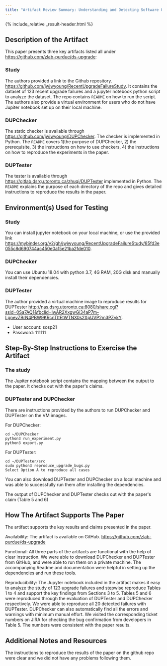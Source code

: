 ```yaml
---
title: "Artifact Review Summary: Understanding and Detecting Software Upgrade Failures in Distributed Systems"
---
```


{% include_relative _result-header.html %}

## Description of the Artifact

This paper presents three key artifacts listed all under <https://github.com/zlab-purdue/ds-upgrade>:

### Study
The authors provided a link to the Github repository.  <https://github.com/jwjwyoung/RecentUpgradeFailureStudy>.
It contains the dataset of 123 recent upgrade failures and a jupyter notebook python script to analyze the dataset. The repo contains `README` on how to run the script. The authors also provide a virtual environment for users who do not have Jupiter notebook set up on their local machine. 

### DUPChecker
The static checker is available through <https://github.com/jwjwyoung/DUPChecker>.
The checker is implemented in Python. The `README` covers 1)the purpose of DUPChecker, 2) the prerequisite, 3) the instructions on how to use checkers, 4) the instructions on how to reproduce the experiments in the paper.  

### DUPTester
The tester is available through <https://gitlab.dsrg.utoronto.ca/zhuqi/DUPTester> implemented in Python. The `README` explains the purpose of each directory of the repo and gives detailed instructions to reproduce the results in the paper. 

## Environment(s) Used for Testing

### Study

You can install jupyter notebook on your local machine, or use the provided link <https://mybinder.org/v2/gh/jwjwyoung/RecentUpgradeFailureStudy/85fd3e055c8d690744ac450e0a15e21ba2fde010>.

### DUPChecker
You can use Ubuntu 18.04 with python 3.7, 4G RAM, 20G disk and manually install their dependencies.


### DUPTester
The author provided a virtual machine image to reproduce results for DUPTester <http://nas.dsrg.utoronto.ca:8080/share.cgi?ssid=0Sa7AQ1&fbclid=IwAR2XxgwGi34aP7m-LgnevZBrN4PBW9KRcnTItEtWTNX0s2XpUVP2m3PZykY>.
* User account: sosp21
* Password: 111111




## Step-By-Step Instructions to Exercise the Artifact


### The study 
The Jupiter notebook script contains the mapping between the output to the paper. It checks out with the paper's claims. 

### DUPTester and DUPChecker 
There are instructions provided by the authors to run DUPChecker and DUPTester on the VM images.

For DUPChecker:
```
cd ~/DUPChecker
python3 run_experiment.py
python3 export.py
```
For DUPTester:
```
cd ~/DUPTester/src
sudo python3 reproduce_upgrade_bugs.py
Select Option A to reproduce all cases
```

You can also download DUPTester and DUPChecker on a local machine and was able to successfully run them after installing the dependencies. 

The output of DUPChecker and DUPTester checks out with the paper's claim (Table 5 and 6)


## How The Artifact Supports The Paper

The artifact supports the key results and claims presented in the paper.

Availability: The artifact is available on GitHub. <https://github.com/zlab-purdue/ds-upgrade>

Functional: All three parts of the artifacts are functional with the help of clear instruction. We were able to download DUPChecker and DUPTester from GitHub, and were able to run them on a private machine. The accompanying Readme and documentation were helpful in setting up the dependencies and run these tools.

Reproducibility: The Jupyter notebook included in the artifact makes it easy to analyze the study of 123 upgrade failures and stepwise reproduce Tables 1 to 4 and support the key findings from Sections 3 to 5. Tables 5 and 6 were reproduced through the evaluation of DUPTester and DUPChecker respectively. We were able to reproduce all 20 detected failures with DUPTester. DUPChecker can also automatically find all the errors and warnings with minimum manual effort. We visited the corresponding ticket numbers on JIRA for checking the bug confirmation from developers in Table 5. The numbers were consistent with the paper results.




## Additional Notes and Resources
The instructions to reproduce the results of the paper on the github repo were clear and we did not have any problems following them.

